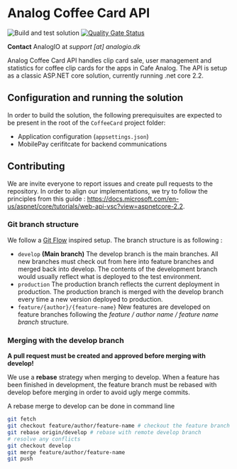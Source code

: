 # Analog Coffee Card API

![Build and test solution](https://github.com/AnalogIO/analog-core/workflows/Build%20and%20test%20solution/badge.svg) [![Quality Gate Status](https://sonarcloud.io/api/project_badges/measure?project=AnalogIO_analog-core&metric=alert_status)](https://sonarcloud.io/dashboard?id=AnalogIO_analog-core)

**Contact** AnalogIO at *support [at] analogio.dk*

Analog Coffee Card API handles clip card sale, user management and statistics for coffee clip cards for the apps in Cafe Analog. The API is setup as a classic ASP.NET core solution, currently running .net core 2.2.

## Configuration and running the solution

In order to build the solution, the following prerequisuites are expected to be present in the root of the `CoffeeCard` project folder:

- Application configuration (`appsettings.json`)
- MobilePay cerifitcate for backend communications

## Contributing

We are invite everyone to report issues and create pull requests to the repository. In order to align our implementations, we try to follow the principles from this guide : <https://docs.microsoft.com/en-us/aspnet/core/tutorials/web-api-vsc?view=aspnetcore-2.2>.

### Git branch structure

We follow a [Git Flow](https://nvie.com/posts/a-successful-git-branching-model/) inspired setup. The branch structure is as following :

- `develop` **(Main  branch)** The develop branch is the main branches. All new branches must check out from here into feature branches and merged back into develop. The contents of the development branch would usually reflect what is deployed to the test environment.
- `production` The production branch reflects the current deployment in production. The production branch is merged with the develop branch every time a new version deployed to production.
- `feature/{author}/{feature-name}` New features are developed on feature branches following the *feature / author name / feature name branch* structure.

### Merging with the develop branch

**A pull request must be created and approved before merging with develop!**

We use a **rebase** strategy when merging to develop. When a feature has been finished in development, the feature branch must be rebased with develop before merging in order to avoid ugly merge commits.

A rebase merge to develop can be done in command line

```bash
git fetch
git checkout feature/author/feature-name # checkout the feature branch
git rebase origin/develop # rebase with remote develop branch
# resolve any conflicts
git checkout develop
git merge feature/author/feature-name
git push
```
